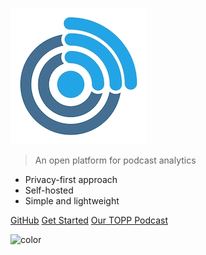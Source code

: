 ![openpodcast](_media/logo.jpg)

> An open platform for podcast analytics

- Privacy-first approach
- Self-hosted
- Simple and lightweight

[GitHub](https://github.com/openpodcast/)
[Get Started](#main)
[Our TOPP Podcast](/podcast)

<!-- background color -->

![color](#ffffff)
